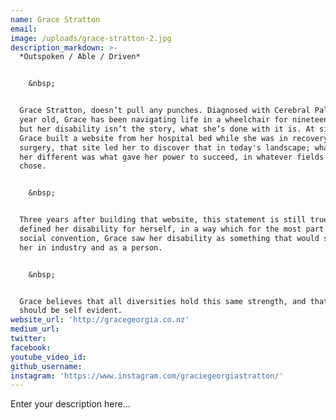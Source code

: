 ```yaml
---
name: Grace Stratton
email:
image: /uploads/grace-stratton-2.jpg
description_markdown: >-
  *Outspoken / Able / Driven*


    &nbsp;


  Grace Stratton, doesn’t pull any punches. Diagnosed with Cerebral Palsy at a
  year old, Grace has been navigating life in a wheelchair for nineteen years,
  but her disability isn’t the story, what she’s done with it is. At sixteen
  Grace built a website from her hospital bed while she was in recovery from
  surgery, that site led her to discover that in today's landscape; what made
  her different was what gave her power to succeed, in whatever fields she
  chose.


    &nbsp;


  Three years after building that website, this statement is still true. Grace
  defined her disability for herself, in a way which for the most part defies
  social convention, Grace saw her disability as something that would strengthen
  her in industry and as a person.


    &nbsp;


  Grace believes that all diversities hold this same strength, and that this
  should be self evident.
website_url: 'http://gracegeorgia.co.nz'
medium_url:
twitter:
facebook:
youtube_video_id:
github_username:
instagram: 'https://www.instagram.com/graciegeorgiastratton/'
---
```


Enter your description here...
